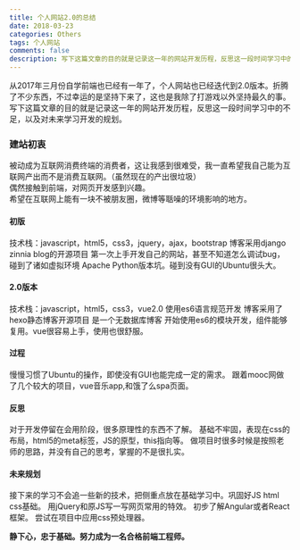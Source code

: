 ```yaml
---
title: 个人网站2.0的总结
date: 2018-03-23
categories: Others
tags: 个人网站
comments: false
description: 写下这篇文章的目的就是记录这一年的网站开发历程，反思这一段时间学习中的不足，以及对未来学习开发的规划。
---
```

从2017年三月份自学前端也已经有一年了，个人网站也已经迭代到2.0版本。折腾了不少东西，不过幸运的是坚持下来了，这也是我除了打游戏以外坚持最久的事。写下这篇文章的目的就是记录这一年的网站开发历程，反思这一段时间学习中的不足，以及对未来学习开发的规划。

### 建站初衷
被动成为互联网消费终端的消费者，这让我感到很难受，我一直希望我自己能为互联网产出而不是消费互联网。（虽然现在的产出很垃圾）  
偶然接触到前端，对网页开发感到兴趣。  
希望在互联网上能有一块不被朋友圈，微博等聒噪的环境影响的地方。

#### 初版
技术栈：javascript，html5，css3，jquery，ajax，bootstrap
博客采用django zinnia blog的开源项目
第一次上手开发自己的网站，甚至不知道怎么调试bug，碰到了诸如虚拟环境 Apache Python版本坑。碰到没有GUI的Ubuntu很头大。

#### 2.0版本
技术栈：javascript，html5，css3，vue2.0 使用es6语言规范开发
博客采用了hexo静态博客开源项目 是一个无数据库博客
开始使用es6的模块开发，组件能够复用。vue很容易上手，使用也很舒服。

#### 过程
慢慢习惯了Ubuntu的操作，即使没有GUI也能完成一定的需求。
跟着mooc网做了几个较大的项目，vue音乐app,和饿了么spa页面。

#### 反思
对于开发停留在会用阶段，很多原理性的东西不了解。
基础不牢固，表现在css的布局，html5的meta标签，JS的原型，this指向等。
做项目时很多时候是按照老师的思路，并没有自己的思考，掌握的不是很扎实。

#### 未来规划
接下来的学习不会追一些新的技术，把侧重点放在基础学习中。巩固好JS html css基础。
用jQuery和原JS写一写网页常用的特效。
初步了解Angular或者React框架。
尝试在项目中应用css预处理器。

**静下心，忠于基础。努力成为一名合格前端工程师。**